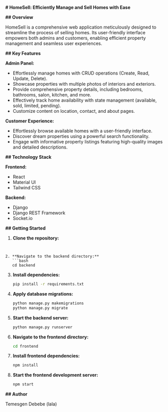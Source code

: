
**# HomeSell: Efficiently Manage and Sell Homes with Ease**

**## Overview**

HomeSell is a comprehensive web application meticulously designed to streamline the process of selling homes. Its user-friendly interface empowers both admins and customers, enabling efficient property management and seamless user experiences.

**## Key Features**

**Admin Panel:**
- Effortlessly manage homes with CRUD operations (Create, Read, Update, Delete).
- Showcase properties with multiple photos of interiors and exteriors.
- Provide comprehensive property details, including bedrooms, bathrooms, salon, kitchen, and more.
- Effectively track home availability with state management (available, sold, limited, pending).
- Customize content on location, contact, and about pages.

**Customer Experience:**
- Effortlessly browse available homes with a user-friendly interface.
- Discover dream properties using a powerful search functionality.
- Engage with informative property listings featuring high-quality images and detailed descriptions.

**## Technology Stack**

**Frontend:**
- React
- Material UI
- Tailwind CSS

**Backend:**
- Django
- Django REST Framework
- Socket.io

**## Getting Started**

1. **Clone the repository:**
   ```bash https://github.com/Temu-Lala/Sale-Home.git
```

2. **Navigate to the backend directory:**
   ```bash
   cd backend
   ```

3. **Install dependencies:**
   ```bash
   pip install -r requirements.txt
   ```

4. **Apply database migrations:**
   ```bash
   python manage.py makemigrations
   python manage.py migrate
   ```

5. **Start the backend server:**
   ```bash
   python manage.py runserver
   ```

6. **Navigate to the frontend directory:**
   ```bash
   cd frontend
   ```

7. **Install frontend dependencies:**
   ```bash
   npm install
   ```

8. **Start the frontend development server:**
   ```bash
   npm start
   ```


**## Author**

Temesgen Debebe (lala)

